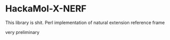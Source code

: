 # HackaMol-X-NERF
This library is shit.
Perl implementation of natural extension reference frame

very preliminary
